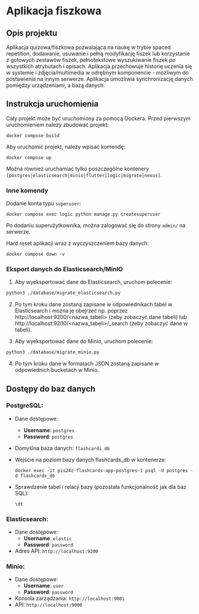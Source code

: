 # Aplikacja fiszkowa
## Opis projektu
Aplikacja quizowa/fiszkowa pozwalająca na naukę w trybie spaced repetition, dodawanie, usuwanie i pełną modyfikację fiszek lub korzystanie z gotowych zestawów fiszek, pełnotekstowe wyszukiwanie fiszek po wszystkich atrybutach i opisach. Aplikacja przechowuje historię uczenia się w systemie i zdjęcia/multimedia w odrębnym komponencie - możliwym do postawienia na innym serwerze. Aplikacja umożliwia synchronizację danych pomiędzy urządzeniami, a bazą danych.

## Instrukcja uruchomienia
Cały projekt może być uruchomiony za pomocą Dockera. Przed pierwszym uruchomieniem należy zbudować projekt:
```
docker compose build
```

Aby uruchomić projekt, należy wpisać komendę:
```
docker compose up
```

Można również uruchamiać tylko poszczególne kontenery `[postgres|elasticsearch|minio|flutter|logic|migrate|nexus]`.

### Inne komendy
Dodanie konta typu `superuser`:
```
docker compose exec logic python manage.py createsuperuser
```
Po dodaniu superużytkownika, można zalogować się do strony `admin/` na serwerze.

Hard reset aplikacji wraz z wyczyszczeniem bazy danych:
```
docker compose down -v
```

### Eksport danych do Elasticsearch/MinIO
1. Aby wyeksportować dane do Elasticsearch, uruchom polecenie:
  ```bash
  python3 ./database/migrate_elasticsearch.py
  ```
2. Po tym kroku dane zostaną zapisane w odpowiednikach tabel w Elasticsearch i można je obejrzeć np. poprzez http://localhost:9200/<nazwa_tabeli> (żeby zobaczyć dane tabeli) lub http://localhost:9200/<nazwa_tabeli>/_search (żeby zobaczyć dane *w* tabeli).

3. Aby wyeksportować dane do Minio, uruchom polecenie:
  ```bash
  python3 ./database/migrate_minio.py
  ```
4. Po tym kroku dane w formatach JSON zostaną zapisane w odpowiednich bucketach w Minio.

## Dostępy do baz danych
### PostgreSQL:
- Dane dostępowe:
  - **Username**: `postgres`
  - **Password**: `postgres`
- Domyślna baza danych: `flashcards_db`
- Wejście na poziom bazy danych flashcards_db w kontenerze:

  ```
  docker exec -it pis24z-flashcards-app-postgres-1 psql -U postgres -d flashcards_db
  ```
- Sprawdzenie tabel i relacji bazy (pozostała funkcjonalność jak dla baz SQL):

  ```
  \dt
  ```

### Elasticsearch:
- Dane dostępowe:
  - **Username**: `elastic`
  - **Password**: `password`
- Adres API: `http://localhost:9200`

### Minio:
- Dane dostępowe:
  - **Username**: `user`
  - **Password**: `password`
- Konsola zarządzania: `http://localhost:9001`
- API: `http://localhost:9000`

